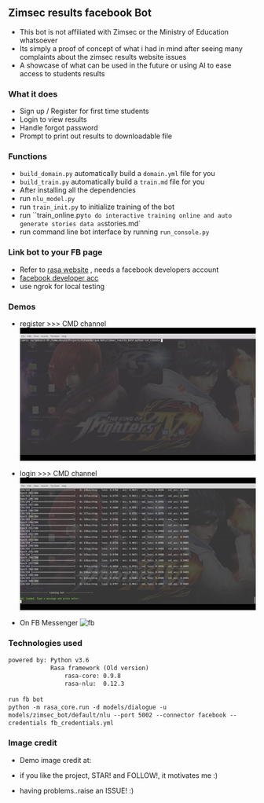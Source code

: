## Zimsec results facebook Bot
- This bot is not affiliated with Zimsec or the Ministry of Education whatsoever
- Its simply a proof of concept of what i had in mind after seeing many complaints about the zimsec results website issues
- A showcase of what can be used in the future or using AI to ease access to students results

### What it does
- Sign up / Register for first time students
- Login to view results
- Handle forgot password
- Prompt to print out results to downloadable file

### Functions
- `build_domain.py` automatically build a `domain.yml` file for you
- `build_train.py` automatically build a `train.md` file for you
- After installing all the dependencies
- run `nlu_model.py`
- run `train_init.py` to initialize training of the bot
- run ``train_online.py` to do interactive training online and auto generate stories data as `stories.md`
- run command line bot interface by running `run_console.py`

### Link bot to your FB page
- Refer to [rasa website](https://legacy-docs.rasa.com/docs/core/0.9.8/connectors/#facebook-messenger-setup) , needs a facebook developers account
- [facebook developer acc](https://developers.facebook.com/)
- use ngrok for local testing

### Demos
- register >>> CMD channel
![register](images/register.gif)
- login >>> CMD channel
![login](images/login.gif)

- On FB Messenger
![fb](images/facebook.gif)

### Technologies used
```buildoutcfg
powered by: Python v3.6
            Rasa framework (Old version)
                rasa-core: 0.9.8
                rasa-nlu:  0.12.3

run fb bot
python -m rasa_core.run -d models/dialogue -u models/zimsec_bot/default/nlu --port 5002 --connector facebook --credentials fb_credentials.yml

```
### Image credit
- Demo image credit at: [](https://zimtrending.co.zw/2020/01/18/pic-waddilove-high-school-wizkid-36-points-zimsec-alevel-2019/)

- if you like the project, STAR! and FOLLOW!, it motivates me :)
- having problems..raise an ISSUE! :)

